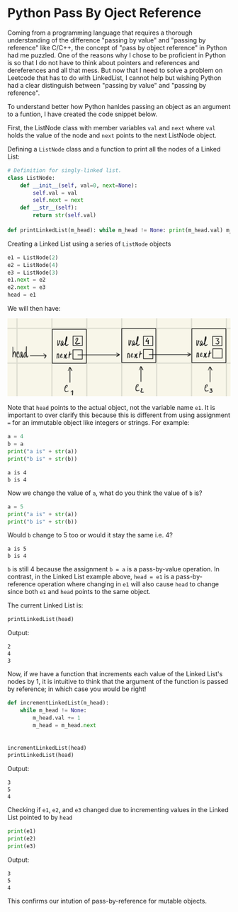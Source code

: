 # Python Pass By Oject Reference

Coming from a programming language that requires a thorough understanding of the difference "passing by value" and "passing by reference" like C/C++, the concept of "pass by object reference" in Python had me puzzled. One of the reasons why I chose to be proficient in Python is so that I do not have to think about pointers and references and dereferences and all that mess. But now that I need to solve a problem on Leetcode that has to do with LinkedList, I cannot help but wishing Python had a clear distinguish between "passing by value" and "passing by reference".

To understand better how Python hanldes passing an object as an argument to a funtion, I have created the code snippet below.

First, the ListNode class with member variables `val` and `next` where `val` holds the value of the node and `next` points to the next ListNode object.

Defining a `ListNode` class and a function to print all the nodes of a Linked List:

```python
# Definition for singly-linked list.
class ListNode:
    def __init__(self, val=0, next=None):
        self.val = val
        self.next = next
    def __str__(self):
        return str(self.val)
        
def printLinkedList(m_head): while m_head != None: print(m_head.val) m_head = m_head.next
```

Creating a Linked List using a series of `ListNode` objects

```python
e1 = ListNode(2)
e2 = ListNode(4)
e3 = ListNode(3)
e1.next = e2
e2.next = e3
head = e1
```

We will then have:

![](illustration.jpeg)

Note that `head` points to the actual object, not the variable name `e1`. It is important to over clarify this because this is different from using assignment `=` for an immutable object like integers or strings. For example:

```python
a = 4
b = a
print("a is" + str(a))
print("b is" + str(b))
```
```
a is 4
b is 4
```

Now we change the value of `a`, what do you think the value of `b` is?

```python
a = 5
print("a is" + str(a))
print("b is" + str(b))
```

Would `b` change to 5 too or would it stay the same i.e. 4?

```
a is 5
b is 4
```

`b` is still 4 because the assignment `b = a` is a pass-by-value operation. In contrast, in the Linked List example above, `head = e1` is a pass-by-reference operation where changing in `e1` will also cause `head` to change since both `e1` and `head` points to the same object.

The current Linked List is:

```python
printLinkedList(head)
```
Output:

```
2
4
3
```

Now, if we have a function that increments each value of the Linked List's nodes by 1, it is intuitive to think that the argument of the function is passed by reference; in which case you would be right!

```python
def incrementLinkedList(m_head):
    while m_head != None:
        m_head.val += 1
        m_head = m_head.next


incrementLinkedList(head)
printLinkedList(head)
```
Output:

```
3
5
4
```
Checking if `e1`, `e2`, and `e3` changed due to incrementing values in the Linked List pointed to by `head`

```python
print(e1)
print(e2)
print(e3)
```
Output:
```
3
5
4
```

This confirms our intution of pass-by-reference for mutable objects.
